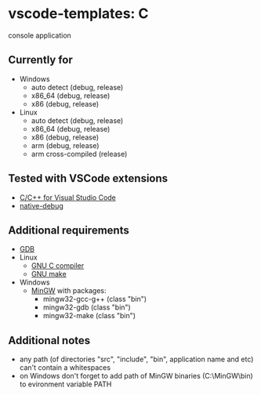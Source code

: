 # vscode-templates: C

console application

## Currently for
* Windows
  * auto detect (debug, release)
  * x86_64 (debug, release)
  * x86 (debug, release)
* Linux
  * auto detect (debug, release)
  * x86_64 (debug, release)
  * x86 (debug, release)
  * arm (debug, release)
  * arm cross-compiled (release)

## Tested with VSCode extensions
* [C/C++ for Visual Studio Code](https://marketplace.visualstudio.com/items?itemName=ms-vscode.cpptools)
* [native-debug](https://marketplace.visualstudio.com/items?itemName=webfreak.debug)

## Additional requirements
* [GDB](https://www.gnu.org/software/gdb/)
* Linux
  * [GNU C compiler](https://gcc.gnu.org/)
  * [GNU make](https://www.gnu.org/software/make/)
* Windows
  * [MinGW](http://www.mingw.org/wiki/HOWTO_Install_the_MinGW_GCC_Compiler_Suite) with packages:
    * mingw32-gcc-g++ (class "bin")
    * mingw32-gdb (class "bin")
    * mingw32-make (class "bin")

## Additional notes
* any path (of directories "src", "include", "bin", application name  and etc) can't contain a whitespaces
* on Windows don't forget to add path of MinGW binaries (C:\MinGW\bin) to evironment variable PATH
